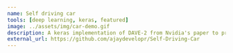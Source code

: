 ```yaml
---
name: Self driving car
tools: [deep learning, keras, featured]
image: ../assets/img/car-demo.gif
description: A keras implementation of DAVE-2 from Nvidia's paper to predict the steering angle given a sequence of images or a video.
external_url: https://github.com/ajaydevelopr/Self-Driving-Car
---
```

